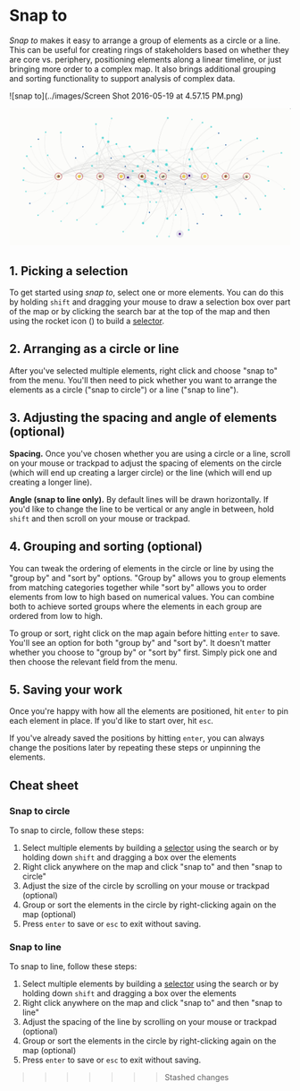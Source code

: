# Snap to

*Snap to* makes it easy to arrange a group of elements as a circle or a line. This can be useful for creating rings of stakeholders based on whether they are core vs. periphery, positioning elements along a linear timeline, or just bringing more order to a complex map. It also brings additional grouping and sorting functionality to support analysis of complex data.

![snap to](../images/Screen Shot 2016-05-19 at 4.57.15 PM.png)

![snap to line](../images/linesnapto.png)

## 1. Picking a selection
To get started using *snap to*, select one or more elements. You can do this by holding `shift` and dragging your mouse to draw a selection box over part of the map or by clicking the search bar at the top of the map and then using the rocket icon (<i class="fa fa-rocket"></i>) to build a [selector](/selectors.md).

## 2. Arranging as a circle or line
After you've selected multiple elements, right click and choose "snap to" from the menu. You'll then need to pick whether you want to arrange the elements as a circle ("snap to circle") or a line ("snap to line").

## 3. Adjusting the spacing and angle of elements (optional)
**Spacing.** Once you've chosen whether you are using a circle or a line, scroll on your mouse or trackpad to adjust the spacing of elements on the circle (which will end up creating a larger circle) or the line (which will end up creating a longer line).

**Angle (snap to line only).** By default lines will be drawn horizontally. If you'd like to change the line to be vertical or any angle in between, hold `shift` and then scroll on your mouse or trackpad.

## 4. Grouping and sorting (optional)
You can tweak the ordering of elements in the circle or line by using the "group by" and "sort by" options. "Group by" allows you to group elements from matching categories together while "sort by" allows you to order elements from low to high based on numerical values. You can combine both to achieve sorted groups where the elements in each group are ordered from low to high.

To group or sort, right click on the map again before hitting `enter` to save. You'll see an option for both "group by" and "sort by". It doesn't matter whether you choose to "group by" or "sort by" first. Simply pick one and then choose the relevant field from the menu.

## 5. Saving your work
Once you're happy with how all the elements are positioned, hit `enter` to pin each element in place. If you'd like to start over, hit `esc`.

If you've already saved the positions by hitting `enter`, you can always change the positions later by repeating these steps or unpinning the elements.

## Cheat sheet

### Snap to circle

To snap to circle, follow these steps:

1. Select multiple elements by building a [selector](/selectors.md) using the search or by holding down `shift` and dragging a box over the elements
2. Right click anywhere on the map and click "snap to" and then "snap to circle"
3. Adjust the size of the circle by scrolling on your mouse or trackpad (optional)
4. Group or sort the elements in the circle by right-clicking again on the map (optional)
5. Press `enter` to save or `esc` to exit without saving.

### Snap to line

To snap to line, follow these steps:

1. Select multiple elements by building a [selector](/selectors.md) using the search or by holding down `shift` and dragging a box over the elements
2. Right click anywhere on the map and click "snap to" and then "snap to line"
3. Adjust the spacing of the line by scrolling on your mouse or trackpad (optional)
4. Group or sort the elements in the circle by right-clicking again on the map (optional)
5. Press `enter` to save or `esc` to exit without saving.
>>>>>>> Stashed changes
